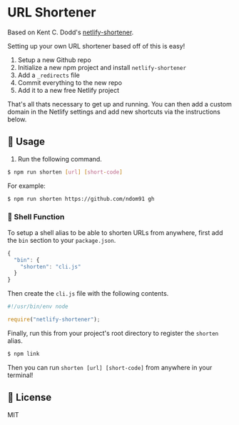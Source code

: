 # URL Shortener

Based on Kent C. Dodd's [netlify-shortener](https://github.com/kentcdodds/netlify-shortener).

Setting up your own URL shortener based off of this is easy!

1. Setup a new Github repo
2. Initialize a new npm project and install `netlify-shortener`
3. Add a `_redirects` file
4. Commit everything to the new repo
5. Add it to a new free Netlify project

That's all thats necessary to get up and running. You can then add a custom domain in the Netlify settings and add new shortcuts via the instructions below.

## 🚀 Usage

1. Run the following command.

```bash
$ npm run shorten [url] [short-code]
```

For example:

```bash
$ npm run shorten https://github.com/ndom91 gh
```

### 🐚 Shell Function

To setup a shell alias to be able to shorten URLs from anywhere, first add the `bin` section to your `package.json`.

```js
{
  "bin": {
    "shorten": "cli.js"
  }
}
```

Then create the `cli.js` file with the following contents.

```js
#!/usr/bin/env node

require("netlify-shortener");
```

Finally, run this from your project's root directory to register the `shorten` alias.

```bash
$ npm link
```

Then you can run `shorten [url] [short-code]` from anywhere in your terminal!

## 📝 License

MIT
